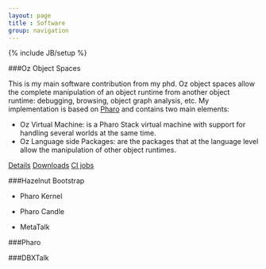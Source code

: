 ```yaml
---
layout: page
title : Software
group: navigation
---
```

{% include JB/setup %}

###Oz Object Spaces

This is my main software contribution from my phd. Oz object spaces allow the complete manipulation of an object runtime from another object runtime: debugging, browsing, object graph analysis, etc. My implementation is based on [Pharo](http://www.pharo-project.org) and contains two main elements:

- Oz Virtual Machine: is a Pharo Stack virtual machine with support for handling several worlds at the same time.
- Oz Language side Packages: are the packages that at the language level allow the manipulation of other object runtimes.

[Details]({{page.path}}/details.html)
[Downloads]({{page.path}}/downloads)
[CI jobs](https://ci.inria.fr/rmod/view/Oz/)

###Hazelnut Bootstrap

- Pharo Kernel

- Pharo Candle

- MetaTalk

###Pharo

###DBXTalk